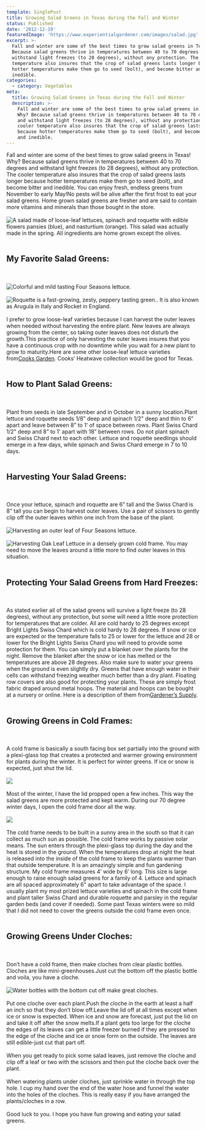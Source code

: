 ```yaml
---
template: SinglePost
title: Growing Salad Greens in Texas during the Fall and Winter
status: Published
date: '2012-12-19'
featuredImage: 'https://www.experientialgardener.com/images/salad.jpg'
excerpt: >-
  Fall and winter are some of the best times to grow salad greens in Texas! Why?
  Because salad greens thrive in temperatures between 40 to 70 degrees and
  withstand light freezes (to 28 degrees), without any protection. The cooler
  temperature also insures that the crop of salad greens lasts longer because
  hotter temperatures make them go to seed (bolt), and become bitter and
  inedible.
categories:
  - category: Vegetables
meta:
  title: Growing Salad Greens in Texas during the Fall and Winter
  description: >-
    Fall and winter are some of the best times to grow salad greens in Texas!
    Why? Because salad greens thrive in temperatures between 40 to 70 degrees
    and withstand light freezes (to 28 degrees), without any protection. The
    cooler temperature also insures that the crop of salad greens lasts longer
    because hotter temperatures make them go to seed (bolt), and become bitter
    and inedible.
---
```

Fall and winter are some of the best times to grow salad greens in Texas! Why? Because salad greens thrive in temperatures between 40 to 70 degrees and withstand light freezes (to 28 degrees), without any protection. The cooler temperature also insures that the crop of salad greens lasts longer because hotter temperatures make them go to seed (bolt), and become bitter and inedible. You can enjoy fresh, endless greens from November to early May!No pests will be alive after the first frost to eat your salad greens. Home grown salad greens are fresher and are said to contain more vitamins and minerals than those bought in the store.
<br><br>
![A salad made of loose-leaf lettuces, spinach and roquette with edible flowers pansies (blue), and nasturtium (orange). This salad was actually made in the spring. All ingredients are home grown except the olives.](https://www.experientialgardener.com/images/salad.jpg "Loose Leaf Salad") <br><br>
## My Favorite Salad Greens:
<br><br>
![Colorful and mild tasting Four Seasons lettuce.](https://www.experientialgardener.com/images/four-seasons-lettuce.jpg "Colorful and mild tasting Four Seasons lettuce.")
<br><br>
![Roquette is a fast-growing, zesty, peppery tasting green.. It is also known as Arugula in Italy and Rocket in England.](https://www.experientialgardener.com/images/roquette.jpg "Roquette is a fast-growing, zesty, peppery tasting green.. It is also known as Arugula in Italy and Rocket in England.")
<br><br>
I prefer to grow loose-leaf varieties because I can harvest the outer leaves when needed without harvesting the entire plant. New leaves are always growing from the center, so taking outer leaves does not disturb the growth.This practice of only harvesting the outer leaves insures that you have a continuous crop with no downtime while you wait for a new plant to grow to maturity.Here are some other loose-leaf lettuce varieties from[Cooks Garden](http://www.cooksgarden.com/product/categoryMedium.jsp?catId=3008&pageNum=0&pageSize=6&facetTrail=&sort=default&_requestid=701775). Cooks’ Heatwave collection would be good for Texas.
<br><br>
## How to Plant Salad Greens:
<br><br>
Plant from seeds in late September and in October in a sunny location.Plant lettuce and roquette seeds 1/8” deep and spinach 1/2" deep and thin to 6” apart and leave between 8” to 1’ of space between rows. Plant Swiss Chard 1/2" deep and 8” to 1’ apart with 18” between rows. Do not plant spinach and Swiss Chard next to each other. Lettuce and roquette seedlings should emerge in a few days, while spinach and Swiss Chard emerge in 7 to 10 days.
<br><br>
## Harvesting Your Salad Greens:
<br><br>
Once your lettuce, spinach and roquette are 6” tall and the Swiss Chard is 8” tall you can begin to harvest outer leaves. Use a pair of scissors to gently clip off the outer leaves within one inch from the base of the plant.
<br><br>
![Harvesting an outer leaf of Four Seasons lettuce.](https://www.experientialgardener.com/images/harvesting-lettuce.jpg "Harvesting an outer leaf of Four Seasons lettuce.")
<br><br>
![Harvesting Oak Leaf Lettuce in a densely grown cold frame. You may need to move the leaves around a little more to find outer leaves in this situation.](https://www.experientialgardener.com/images/harvesting-lettuce2.jpg "Harvesting Oak Leaf Lettuce in a densely grown cold frame. You may need to move the leaves around a little more to find outer leaves in this situation.")
<br><br>
## Protecting Your Salad Greens from Hard Freezes:
<br><br>
As stated earlier all of the salad greens will survive a light freeze (to 28 degrees), without any protection, but some will need a little more protection for temperatures that are colder. All are cold hardy to 25 degrees except Bright Lights Swiss Chard which is cold hardy to 28 degrees. If snow or ice are expected or the temperature falls to 25 or lower for the lettuce and 28 or lower for the Bright Lights Swiss Chard you will need to provide some protection for them. You can simply put a blanket over the plants for the night. Remove the blanket after the snow or ice has melted or the temperatures are above 28 degrees. Also make sure to water your greens when the ground is even slightly dry. Greens that have enough water in their cells can withstand freezing weather much better than a dry plant. Floating row covers are also good for protecting your plants. These are simply frost fabric draped around metal hoops. The material and hoops can be bought at a nursery or online. Here is a description of them from[Gardener’s Supply](http://www.gardeners.com/Row-Covers/5111,default,pg.html).
<br><br>
## Growing Greens in Cold Frames:
<br><br>
A cold frame is basically a south facing box set partially into the ground with a plexi-glass top that creates a protected and warmer growing environment for plants during the winter. It is perfect for winter greens. If ice or snow is expected, just shut the lid.
<br><br>
![](https://www.experientialgardener.com/images/coldframe2011.jpg)
<br><br>
Most of the winter, I have the lid propped open a few inches. This way the salad greens are more protected and kept warm. During our 70 degree winter days, I open the cold frame door all the way.
<br><br>
![](https://www.experientialgardener.com/images/coldframeopen2011.jpg)
<br><br>
The cold frame needs to be built in a sunny area in the south so that it can collect as much sun as possible. The cold frame works by passive solar means. The sun enters through the plexi-glass top during the day and the heat is stored in the ground. When the temperatures drop at night the heat is released into the inside of the cold frame to keep the plants warmer than that outside temperature. It is an amazingly simple and fun gardening structure. My cold frame measures 4’ wide by 6’ long. This size is large enough to raise enough salad greens for a family of 4. Lettuce and spinach are all spaced approximately 6" apart to take advantage of the space. I usually plant my most prized lettuce varieties and spinach in the cold frame and plant taller Swiss Chard and durable roquette and parsley in the regular garden beds (and cover if needed). Some past Texas winters were so mild that I did not need to cover the greens outside the cold frame even once.
<br><br>
## Growing Greens Under Cloches:
<br><br>
Don’t have a cold frame, then make cloches from clear plastic bottles. Cloches are like mini-greenhouses.Just cut the bottom off the plastic bottle and voila, you have a cloche.
<br><br>
![Water bottles with the bottom cut off make great cloches.](https://www.experientialgardener.com/images/swisschardcloches.jpg "Water bottles with the bottom cut off make great cloches.")
<br><br>
Put one cloche over each plant.Push the cloche in the earth at least a half an inch so that they don’t blow off.Leave the lid off at all times except when ice or snow is expected. When ice and snow are forecast, just put the lid on and take it off after the snow melts.If a plant gets too large for the cloche the edges of its leaves can get a little freezer burned if they are pressed to the edge of the cloche and ice or snow form on the outside. The leaves are still edible-just cut that part off.
<br><br>
When you get ready to pick some salad leaves, just remove the cloche and clip off a leaf or two with the scissors and then put the cloche back over the plant.
<br><br>
When watering plants under cloches, just sprinkle water in through the top hole. I cup my hand over the end of the water hose and funnel the water into the holes of the cloches. This is really easy if you have arranged the plants/cloches in a row.
<br><br>
Good luck to you. I hope you have fun growing and eating your salad greens.
